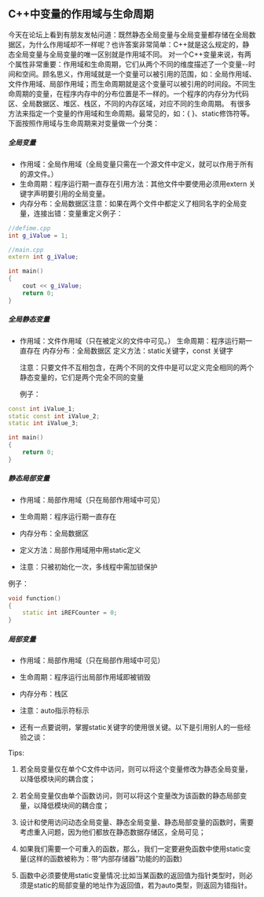 ## C++中变量的作用域与生命周期

  今天在论坛上看到有朋友发帖问道：既然静态全局变量与全局变量都存储在全局数据区，为什么作用域却不一样呢？也许答案非常简单：C++就是这么规定的，静态全局变量与全局变量的唯一区别就是作用域不同。 
 对一个C++变量来说，有两个属性非常重要：作用域和生命周期，它们从两个不同的维度描述了一个变量--时间和空间。顾名思义，作用域就是一个变量可以被引用的范围，如：全局作用域、文件作用域、局部作用域；而生命周期就是这个变量可以被引用的时间段。不同生命周期的变量，在程序内存中的分布位置是不一样的。一个程序的内存分为代码区、全局数据区、堆区、栈区，不同的内存区域，对应不同的生命周期。 
 有很多方法来指定一个变量的作用域和生命周期。最常见的，如：{ }、static修饰符等。下面按照作用域与生命周期来对变量做一个分类： 

##### 全局变量 

- 作用域：全局作用域（全局变量只需在一个源文件中定义，就可以作用于所有的源文件。）
- 生命周期：程序运行期一直存在引用方法：其他文件中要使用必须用extern 关键字声明要引用的全局变量。
- 内存分布：全局数据区注意：如果在两个文件中都定义了相同名字的全局变量，连接出错：变量重定义例子： 

```c++
//defime.cpp
int g_iValue = 1;

//main.cpp
extern int g_iValue;

int main()
{
    cout << g_iValue;
    return 0;
}  
```

##### 全局静态变量 

- 作用域：文件作用域（只在被定义的文件中可见。）
  生命周期：程序运行期一直存在
  内存分布：全局数据区
  定义方法：static关键字，const 关键字

   注意：只要文件不互相包含，在两个不同的文件中是可以定义完全相同的两个静态变量的，它们是两个完全不同的变量  

   例子：

```c++
const int iValue_1;
static const int iValue_2;
static int iValue_3;

int main()
{
    return 0;
}  
```

##### 静态局部变量 

- 
     作用域：局部作用域（只在局部作用域中可见）   

-    生命周期：程序运行期一直存在  

-    内存分布：全局数据区

-    定义方法：局部作用域用中用static定义   

-    注意：只被初始化一次，多线程中需加锁保护    


   例子：

```c++
void function()
{
    static int iREFCounter = 0;
}  
```

##### 局部变量 

- 
     作用域：局部作用域（只在局部作用域中可见）    

-    生命周期：程序运行出局部作用域即被销毁   

-    内存分布：栈区  

-    注意：auto指示符标示   
-   还有一点要说明，掌握static关键字的使用很关键。以下是引用别人的一些经验之谈： 

Tips: 

1. 
      若全局变量仅在单个C文件中访问，则可以将这个变量修改为静态全局变量，以降低模块间的耦合度；    

2.    若全局变量仅由单个函数访问，则可以将这个变量改为该函数的静态局部变量，以降低模块间的耦合度；    

3.    设计和使用访问动态全局变量、静态全局变量、静态局部变量的函数时，需要考虑重入问题，因为他们都放在静态数据存储区，全局可见；  

4.    如果我们需要一个可重入的函数，那么，我们一定要避免函数中使用static变量(这样的函数被称为：带“内部存储器”功能的的函数)    

5.    函数中必须要使用static变量情况:比如当某函数的返回值为指针类型时，则必须是static的局部变量的地址作为返回值，若为auto类型，则返回为错指针。 


